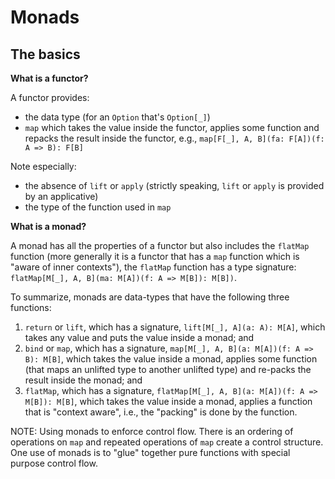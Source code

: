 # Monads

## The basics

**What is a functor?**

A functor provides:

- the data type (for an `Option` that's `Option[_]`)
- `map` which takes the value inside the functor, applies some function and repacks the result inside the functor, e.g., 
`map[F[_], A, B](fa: F[A])(f: A => B): F[B]`

Note especially: 

- the absence of `lift` or `apply` (strictly speaking, `lift` or `apply` is provided by an applicative)
- the type of the function used in `map`

**What is a monad?**

A monad has all the properties of a functor but also includes the `flatMap` function (more generally it is a functor that has a
`map` function which is "aware of inner contexts"), the `flatMap` function has a type signature: 
`flatMap[M[_], A, B](ma: M[A])(f: A => M[B]): M[B])`. 

To summarize, monads are data-types that have the following three functions:

1. `return` or `lift`, which has a signature, `lift[M[_], A](a: A): M[A]`, 
which takes any value and puts the value inside a monad; and
2. `bind` or `map`, which has a signature, `map[M[_], A, B](a: M[A])(f: A => B): M[B]`, 
which takes the value inside a monad, applies some function (that maps an unlifted type to another unlifted type)
and re-packs the result inside the monad; and
3. `flatMap`, which has a signature, `flatMap[M[_], A, B](a: M[A])(f: A => M[B]): M[B]`,
which takes the value inside a monad, applies a function that is "context aware", i.e., the "packing" is done
by the function.

NOTE: Using monads to enforce control flow. There is an ordering of operations on `map`
and repeated operations of `map` create a control structure. One use of monads is to "glue" together
pure functions with special purpose control flow.

